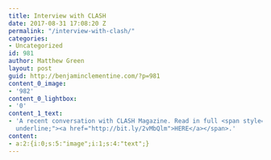 ```yaml
---
title: Interview with CLASH
date: 2017-08-31 17:08:20 Z
permalink: "/interview-with-clash/"
categories:
- Uncategorized
id: 981
author: Matthew Green
layout: post
guid: http://benjaminclementine.com/?p=981
content_0_image:
- '982'
content_0_lightbox:
- '0'
content_1_text:
- 'A recent conversation with CLASH Magazine. Read in full <span style="text-decoration:
  underline;"><a href="http://bit.ly/2vMbQlm">HERE</a></span>.'
content:
- a:2:{i:0;s:5:"image";i:1;s:4:"text";}
---
```


